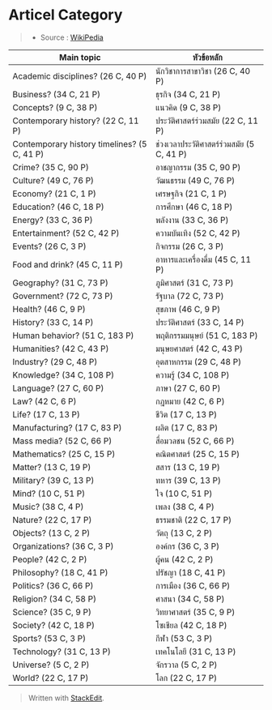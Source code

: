 Articel Category
=====
> - Source : [WikiPedia](https://en.wikipedia.org/wiki/Category:Main_topic_classifications)


| Main topic |หัวข้อหลัก |
|----------|----------|
| Academic disciplines? (26 C, 40 P) |นักวิชาการสาขาวิชา (26 C, 40 P) |
| Business? (34 C, 21 P) |ธุรกิจ (34 C, 21 P) |
| Concepts? (9 C, 38 P) |แนวคิด (9 C, 38 P) |
| Contemporary history? (22 C, 11 P) |ประวัติศาสตร์ร่วมสมัย (22 C, 11 P) |
| Contemporary history timelines? (5 C, 41 P) |ช่วงเวลาประวัติศาสตร์ร่วมสมัย (5 C, 41 P) |
| Crime? (35 C, 90 P) |อาชญากรรม (35 C, 90 P) |
| Culture? (49 C, 76 P) |วัฒนธรรม (49 C, 76 P) |
| Economy? (21 C, 1 P) |เศรษฐกิจ (21 ​​C, 1 P) |
| Education? (46 C, 18 P) |การศึกษา (46 C, 18 P) |
| Energy? (33 C, 36 P) |พลังงาน (33 C, 36 P) |
| Entertainment? (52 C, 42 P) |ความบันเทิง (52 C, 42 P) |
| Events? (26 C, 3 P) |กิจกรรม (26 C, 3 P) |
| Food and drink? (45 C, 11 P) |อาหารและเครื่องดื่ม (45 C, 11 P) |
| Geography? (31 C, 73 P) |ภูมิศาสตร์ (31 C, 73 P) |
| Government? (72 C, 73 P) |รัฐบาล (72 C, 73 P) |
| Health? (46 C, 9 P) |สุขภาพ (46 C, 9 P) |
| History? (33 C, 14 P) |ประวัติศาสตร์ (33 C, 14 P) |
| Human behavior? (51 C, 183 P) |พฤติกรรมมนุษย์ (51 C, 183 P) |
| Humanities? (42 C, 43 P) |มนุษยศาสตร์ (42 C, 43 P) |
| Industry? (29 C, 48 P) |อุตสาหกรรม (29 C, 48 P) |
| Knowledge? (34 C, 108 P) |ความรู้ (34 C, 108 P) |
| Language? (27 C, 60 P) |ภาษา (27 C, 60 P) |
| Law? (42 C, 6 P) |กฎหมาย (42 C, 6 P) |
| Life? (17 C, 13 P) |ชีวิต (17 C, 13 P) |
| Manufacturing? (17 C, 83 P) |ผลิต (17 C, 83 P) |
| Mass media? (52 C, 66 P) |สื่อมวลชน (52 C, 66 P) |
| Mathematics? (25 C, 15 P) |คณิตศาสตร์ (25 C, 15 P) |
| Matter? (13 C, 19 P) |สสาร (13 C, 19 P) |
| Military? (39 C, 13 P) |ทหาร (39 C, 13 P) |
| Mind? (10 C, 51 P) |ใจ (10 C, 51 P) |
| Music? (38 C, 4 P) |เพลง (38 C, 4 P) |
| Nature? (22 C, 17 P) |ธรรมชาติ (22 C, 17 P) |
| Objects? (13 C, 2 P) |วัตถุ (13 C, 2 P) |
| Organizations? (36 C, 3 P) |องค์กร (36 C, 3 P) |
| People? (42 C, 2 P) |ผู้คน (42 C, 2 P) |
| Philosophy? (18 C, 41 P) |ปรัชญา (18 C, 41 P) |
| Politics? (36 C, 66 P) |การเมือง (36 C, 66 P) |
| Religion? (34 C, 58 P) |ศาสนา (34 C, 58 P) |
| Science? (35 C, 9 P) |วิทยาศาสตร์ (35 C, 9 P) |
| Society? (42 C, 18 P) |โซเชียล (42 C, 18 P) |
| Sports? (53 C, 3 P) |กีฬา (53 C, 3 P) |
| Technology? (31 C, 13 P) |เทคโนโลยี (31 C, 13 P) |
| Universe? (5 C, 2 P) |จักรวาล (5 C, 2 P) |
| World? (22 C, 17 P) |โลก (22 C, 17 P) |

> Written with [StackEdit](https://stackedit.io/).
<!--stackedit_data:
eyJoaXN0b3J5IjpbMjcxMzYyOTE4XX0=
-->